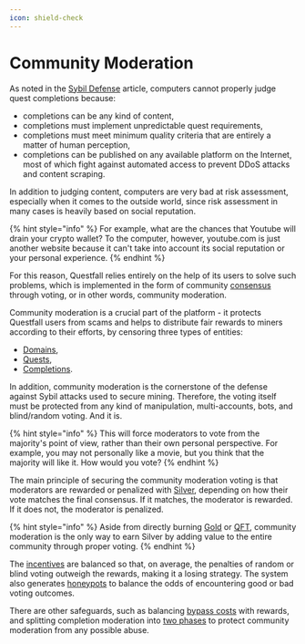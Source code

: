 ```yaml
---
icon: shield-check
---
```


# Community Moderation

As noted in the [Sybil Defense](../../overview/sybil-defence.md) article, computers cannot properly judge quest completions because:

* completions can be any kind of content,
* completions must implement unpredictable quest requirements,
* completions must meet minimum quality criteria that are entirely a matter of human perception,
* completions can be published on any available platform on the Internet, most of which fight against automated access to prevent DDoS attacks and content scraping.

In addition to judging content, computers are very bad at risk assessment, especially when it comes to the outside world, since risk assessment in many cases is heavily based on social reputation.

{% hint style="info" %}
For example, what are the chances that Youtube will drain your crypto wallet? To the computer, however, youtube.com is just another website because it can't take into account its social reputation or your personal experience.
{% endhint %}

For this reason, Questfall relies entirely on the help of its users to solve such problems, which is implemented in the form of community [consensus](consensus.md) through voting, or in other words, community moderation.&#x20;

Community moderation is a crucial part of the platform - it protects Questfall users from scams and helps to distribute fair rewards to miners according to their efforts, by censoring three types of entities:

* [Domains](incentives.md#domains),&#x20;
* [Quests](incentives.md#quests),&#x20;
* [Completions](incentives.md#completions).

In addition, community moderation is the cornerstone of the defense against Sybil attacks used to secure mining. Therefore, the voting itself must be protected from any kind of manipulation, multi-accounts, bots, and blind/random voting. And it is.

{% hint style="info" %}
This will force moderators to vote from the majority's point of view, rather than their own personal perspective. For example, you may not personally like a movie, but you think that the majority will like it. How would you vote?
{% endhint %}

The main principle of securing the community moderation voting is that moderators are rewarded or penalized with [Silver](https://docs.questfall.xyz/assets/silver-in-game), depending on how their vote matches the final consensus. If it matches, the moderator is rewarded. If it does not, the moderator is penalized.

{% hint style="info" %}
Aside from directly burning [Gold](../../assets/gold-in-game.md) or [QFT](../../assets/questfall-tokens-qft.md), community moderation is the only way to earn Silver by adding value to the entire community through proper voting.
{% endhint %}

The [incentives](https://docs.questfall.xyz/quest-mining/community-moderation/incentives) are balanced so that, on average, the penalties of random or blind voting outweigh the rewards, making it a losing strategy. The system also generates [honeypots](honeypots.md) to balance the odds of encountering good or bad voting outcomes.

There are other safeguards, such as balancing [bypass costs](bypass.md) with rewards, and splitting completion moderation into [two phases](witnessing.md) to protect community moderation from any possible abuse.

